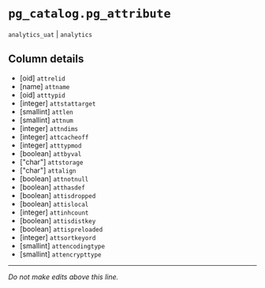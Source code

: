 # `pg_catalog.pg_attribute`
`analytics_uat` | `analytics`

## Column details
* [oid]       `attrelid`
* [name]      `attname`
* [oid]       `atttypid`
* [integer]   `attstattarget`
* [smallint]  `attlen`
* [smallint]  `attnum`
* [integer]   `attndims`
* [integer]   `attcacheoff`
* [integer]   `atttypmod`
* [boolean]   `attbyval`
* ["char"]    `attstorage`
* ["char"]    `attalign`
* [boolean]   `attnotnull`
* [boolean]   `atthasdef`
* [boolean]   `attisdropped`
* [boolean]   `attislocal`
* [integer]   `attinhcount`
* [boolean]   `attisdistkey`
* [boolean]   `attispreloaded`
* [integer]   `attsortkeyord`
* [smallint]  `attencodingtype`
* [smallint]  `attencrypttype`

-------------------------------------------------------------------------------
*Do not make edits above this line.*
